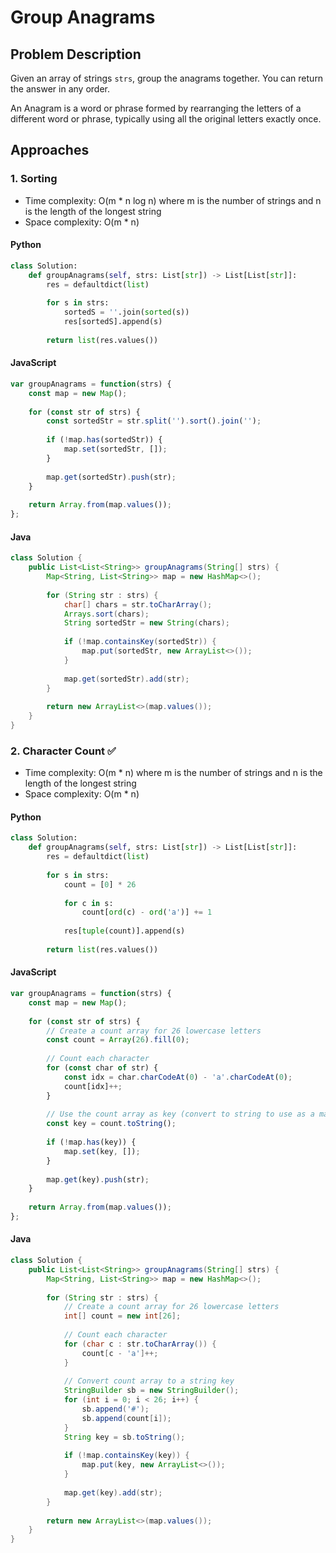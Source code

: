 # Group Anagrams

## Problem Description
Given an array of strings `strs`, group the anagrams together. You can return the answer in any order.

An Anagram is a word or phrase formed by rearranging the letters of a different word or phrase, typically using all the original letters exactly once.

## Approaches

### 1. Sorting
* Time complexity: O(m * n log n) where m is the number of strings and n is the length of the longest string
* Space complexity: O(m * n)

#### Python
```python
class Solution:
    def groupAnagrams(self, strs: List[str]) -> List[List[str]]:
        res = defaultdict(list)
        
        for s in strs:
            sortedS = ''.join(sorted(s))
            res[sortedS].append(s)
            
        return list(res.values())
```

#### JavaScript
```javascript
var groupAnagrams = function(strs) {
    const map = new Map();
    
    for (const str of strs) {
        const sortedStr = str.split('').sort().join('');
        
        if (!map.has(sortedStr)) {
            map.set(sortedStr, []);
        }
        
        map.get(sortedStr).push(str);
    }
    
    return Array.from(map.values());
};
```

#### Java
```java
class Solution {
    public List<List<String>> groupAnagrams(String[] strs) {
        Map<String, List<String>> map = new HashMap<>();
        
        for (String str : strs) {
            char[] chars = str.toCharArray();
            Arrays.sort(chars);
            String sortedStr = new String(chars);
            
            if (!map.containsKey(sortedStr)) {
                map.put(sortedStr, new ArrayList<>());
            }
            
            map.get(sortedStr).add(str);
        }
        
        return new ArrayList<>(map.values());
    }
}
```

### 2. Character Count ✅
* Time complexity: O(m * n) where m is the number of strings and n is the length of the longest string
* Space complexity: O(m * n)

#### Python
```python
class Solution:
    def groupAnagrams(self, strs: List[str]) -> List[List[str]]:
        res = defaultdict(list)
        
        for s in strs:
            count = [0] * 26
            
            for c in s:
                count[ord(c) - ord('a')] += 1
                
            res[tuple(count)].append(s)
            
        return list(res.values())
```

#### JavaScript
```javascript
var groupAnagrams = function(strs) {
    const map = new Map();
    
    for (const str of strs) {
        // Create a count array for 26 lowercase letters
        const count = Array(26).fill(0);
        
        // Count each character
        for (const char of str) {
            const idx = char.charCodeAt(0) - 'a'.charCodeAt(0);
            count[idx]++;
        }
        
        // Use the count array as key (convert to string to use as a map key)
        const key = count.toString();
        
        if (!map.has(key)) {
            map.set(key, []);
        }
        
        map.get(key).push(str);
    }
    
    return Array.from(map.values());
};
```

#### Java
```java
class Solution {
    public List<List<String>> groupAnagrams(String[] strs) {
        Map<String, List<String>> map = new HashMap<>();
        
        for (String str : strs) {
            // Create a count array for 26 lowercase letters
            int[] count = new int[26];
            
            // Count each character
            for (char c : str.toCharArray()) {
                count[c - 'a']++;
            }
            
            // Convert count array to a string key
            StringBuilder sb = new StringBuilder();
            for (int i = 0; i < 26; i++) {
                sb.append('#');
                sb.append(count[i]);
            }
            String key = sb.toString();
            
            if (!map.containsKey(key)) {
                map.put(key, new ArrayList<>());
            }
            
            map.get(key).add(str);
        }
        
        return new ArrayList<>(map.values());
    }
}
```
